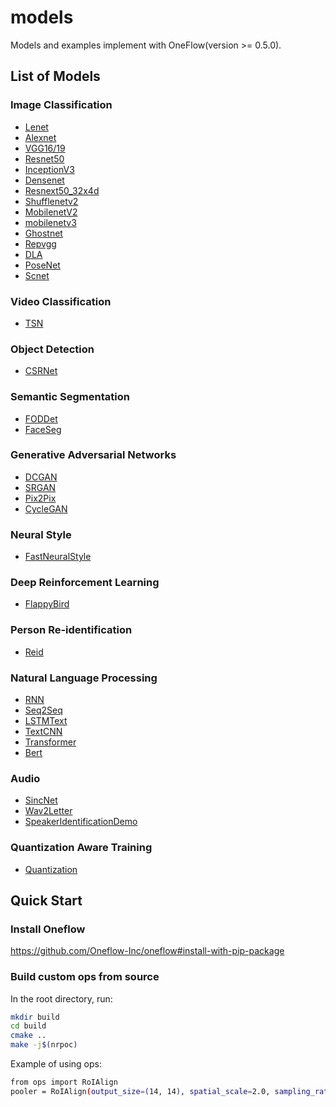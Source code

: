 # models
Models and examples implement with OneFlow(version >= 0.5.0).

## List of Models

### Image Classification
* [Lenet](https://github.com/Oneflow-Inc/models/tree/main/quick_start_demo_lenet)
* [Alexnet](https://github.com/Oneflow-Inc/models/tree/main/alexnet)
* [VGG16/19](https://github.com/Oneflow-Inc/models/tree/main/vgg)
* [Resnet50](https://github.com/Oneflow-Inc/models/tree/main/resnet50)
* [InceptionV3](https://github.com/Oneflow-Inc/models/tree/main/inception_v3)
* [Densenet](https://github.com/Oneflow-Inc/models/tree/main/densenet)
* [Resnext50_32x4d](https://github.com/Oneflow-Inc/models/tree/main/resnext50_32x4d)
* [Shufflenetv2](https://github.com/Oneflow-Inc/models/tree/main/shufflenetv2)
* [MobilenetV2](https://github.com/Oneflow-Inc/models/tree/main/mobilenetv2)
* [mobilenetv3](https://github.com/Oneflow-Inc/models/tree/main/mobilenetv3)
* [Ghostnet](https://github.com/Oneflow-Inc/models/tree/main/ghostnet)
* [Repvgg](https://github.com/Oneflow-Inc/models/tree/main/repvgg)
* [DLA](https://github.com/Oneflow-Inc/models/tree/main/DLA)
* [PoseNet](https://github.com/Oneflow-Inc/models/tree/main/poseNet)
* [Scnet](https://github.com/Oneflow-Inc/models/tree/main/scnet)

### Video Classification
* [TSN](https://github.com/Oneflow-Inc/models/tree/main/TSN)

### Object Detection
* [CSRNet](https://github.com/Oneflow-Inc/models/tree/main/CSRNet)

### Semantic Segmentation
* [FODDet](https://github.com/Oneflow-Inc/models/tree/main/FODDet)
* [FaceSeg](https://github.com/Oneflow-Inc/models/tree/main/FaceSeg)

### Generative Adversarial Networks
* [DCGAN](https://github.com/Oneflow-Inc/models/tree/main/DCGAN)
* [SRGAN](https://github.com/Oneflow-Inc/models/tree/main/SRGAN)
* [Pix2Pix](https://github.com/Oneflow-Inc/models/tree/main/pix2pix)
* [CycleGAN](https://github.com/Oneflow-Inc/models/tree/main/cycleGAN)

### Neural Style
* [FastNeuralStyle](https://github.com/Oneflow-Inc/models/tree/main/fast_neural_style)

### Deep Reinforcement Learning
* [FlappyBird](https://github.com/Oneflow-Inc/models/tree/main/FlappyBird)

### Person Re-identification
* [Reid](https://github.com/Oneflow-Inc/models/tree/main/reid)

### Natural Language Processing
* [RNN](https://github.com/Oneflow-Inc/models/tree/main/rnn)
* [Seq2Seq](https://github.com/Oneflow-Inc/models/tree/main/seq2seq)
* [LSTMText](https://github.com/Oneflow-Inc/models/tree/main/LSTMText)
* [TextCNN](https://github.com/Oneflow-Inc/models/tree/main/TextCNN)
* [Transformer](https://github.com/Oneflow-Inc/models/tree/main/Transformer)
* [Bert](https://github.com/Oneflow-Inc/models/tree/main/bert-oneflow)

### Audio
* [SincNet](https://github.com/Oneflow-Inc/models/tree/main/SincNet)
* [Wav2Letter](https://github.com/Oneflow-Inc/models/tree/main/Wav2Letter)
* [SpeakerIdentificationDemo](https://github.com/Oneflow-Inc/models/tree/main/speaker_identification_demo)

### Quantization Aware Training
* [Quantization](https://github.com/Oneflow-Inc/models/tree/main/quantization)

## Quick Start

### Install Oneflow 
https://github.com/Oneflow-Inc/oneflow#install-with-pip-package

### Build custom ops from source
In the root directory, run:
```bash
mkdir build
cd build
cmake ..
make -j$(nrpoc)
```
Example of using ops:
```bash
from ops import RoIAlign
pooler = RoIAlign(output_size=(14, 14), spatial_scale=2.0, sampling_ratio=2)
```
